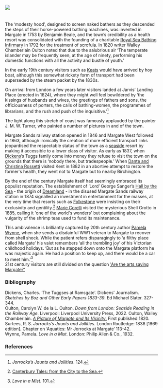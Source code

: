 <a href="https://dev.visual-essays.app"><img src="https://dev-visual-essays.netlify.app/images/ve-button.png"/></a> 
<param author="Professor Carolyn Oulton" banner="/images/banners/19c.jpg" layout="vtl" title="Margate in the nineteenth century" ve-config/>

<param aliases="Margate" eid="Q618045" ve-entity/>

#

The ‘modesty hood’, designed to screen naked bathers as they descended the steps of their horse-powered bathing machines, was invented in Margate in 1753 by Benjamin Beale, and the town’s credibility as a health resort was consolidated with the founding of a charitable [Royal Sea Bathing Infirmary](http://glorious-and-unknown.co.uk/margate-royal-sea-bathing-infirmary/) in 1792 for the treatment of scrofula. In 1820 writer Walley Chamberlain Oulton noted that due to the salubrious air ‘The temperate islander may be frequently seen, at the age of ninety, performing his domestic functions with all the activity and bustle of youth.’ 
<param attribution"wellcome collection: domain label="Margate, Kent: a woman diving off a bathing wagon in to the sea. Coloured etching, ca. 1800." mark" public url="https://iiif.wellcomecollection.org/image/L0017751/full/full/0/default.jpg" ve-image/>

In the early 19th century visitors such as [Keats](/19c/19c-keats-margate/) would have arrived by hoy boat, although this somewhat rickety form of transport had been superseded by the steam packet by the 1830s. 
<param ve-image-v2 manifest="https://iiif.juncture-digital.org/wc:Scene_aboard_a_Margate_hoy.jpg/manifest.json">

On arrival from London a few years later visitors landed at Jarvis’ Landing Place (erected in 1824), where they might well feel bewildered by ‘the kissings of husbands and wives, the greetings of fathers and sons, the officiousness of porters, the calls of bathing-women, the programmes of librarians, and the rush and push of the inquisitive.’[^ref1]
<param ve-image-v2 manifest="https://iiif.juncture-digital.org/gh:kent-map/images/19c/Margatefromtheparade.JPG/manifest.json">

The light along this stretch of coast was famously applauded by the painter J. M. W. Turner, who painted a number of pictures in and of the town.
<param ve-image-v2 manifest="https://iiif.juncture-digital.org/gh:kent-map/images/19c/distantMargate.jpg/manifest.json">

Margate Sands railway station opened in 1846 and Margate West followed in 1863, although ironically the creation of more efficient transport links jeopardised the respectable status of the town as a [seaside](/19c/19c-seaside) resort by making it accessible to a lower class of visitor. As early as 1837, when [Dickens](/dickens/dickens-biographyDickens)’s Tuggs family come into money they refuse to visit the town on the grounds that there is ‘nobody there, but tradespeople.’ When [Dante and Christina Rossetti](/19c/19c-rossetti-biography) visited Kent in 1882 in an abortive attempt to restore the former's health, they went not to Margate but to nearby Birchington.
<param ve-image-v2 manifest="https://iiif.juncture-digital.org/gh:kent-map/images/19c/AViewatMargatemaps_k_top_17_4_d.jpg/manifest.json">

By the end of the century Margate itself had seemingly embraced its populist reputation. The establishment of ‘Lord’ George Sanger’s [Hall by the Sea](http://glorious-and-unknown.co.uk/margate-hall-by-the-sea/) - the origin of [Dreamland](https://www.youtube.com/watch?v=461nK7mazNo) - in the disused Margate Sands railway station in 1874 signalled an investment in entertainment for the masses, at the very time that resorts such as [Folkestone](19c/19c-folkestone) were insisting on their exclusivity and gentility.[^ref2] [Marie Corelli](http://jvc.oup.com/2015/07/20/alyson-hunt-an-unrecognised-memento-of-the-past/) visited the mysterious Shell Grotto in 1885, calling it 'one of the world's wonders' but complaining about the vulgarity of the shrimp teas used to fund its maintenance.
<param ve-image-v2 manifest="https://iiif.juncture-digital.org/wc:The_jetty%2C_Margate%2C_Kent%2C_England%2C_ca._1897.jpg/manifest.json">

This ambivalence is brilliantly captured by 20th century author [Pamela Wynne](20c/20c-wynne-biography), when she sends a disdainful WW1 veteran to Margate to recover from shell shock. While the patient refers disparagingly to ‘a filthy place called Margate’  his valet remembers ‘all the trembling joy’ of his Victorian childhood holidays. ‘But as he stepped down onto the Margate platform he was majestic again. He had a position to keep up, and there would be a car to meet him.’[^ref3]   
21st century visitors are still divided on the question ['Are the arts saving Margate?'](https://www.bbc.co.uk/programmes/p07vs8sz) 
<param ve-image-v2 manifest="https://iiif.juncture-digital.org/wc:The_harbor%2C_I.%2C_Margate%2C_England-LCCN2002697065.jpg/manifest.json">

### Bibliography

Dickens, Charles. ‘The Tuggses at Ramsgate’. Dickens’ Journalism. _Sketches by Boz and Other Early Papers 1833-39_. Ed Michael Slater. 327-344.   
Oulton, Carolyn W. de la L. Oulton. _Down from London: Seaside Reading in the Railway Age_. Liverpool: Liverpool University Press, 2022.
Oulton, Walley Chamberlain. [_A Picture of Margate and Its Vicinity_.](https://books.google.com.gh/books?id=ExEHAAAAQAAJ&amp;printsec=frontcover#v=onepage&amp;q&amp;f=false) First published 1820.   
Surtees, R. S. _Jorrocks’s Jaunts and Jollities._ London Routledge: 1838 [1869 edition]. Chapter on ‘Aquatics: Mr Jorrocks at Margate’ 113-42.   
Wynne, Pamela. _Love in a Mist_. London: Philip Allen &amp; Co., 1932.   
<param ve-image-v2 manifest="https://iiif.juncture-digital.org/gh:kent-map/images/19c/lovemist.jpg/manifest.json">


### References

[^ref1]: _Jorrocks’s Jaunts and Jollities_. 124.
[^ref2]: [Canterbury Tales: from the City to the Sea.](https://www.youtube.com/watch?v=461nK7mazNo)
[^ref3]: _Love in a Mist_. 101.
